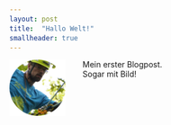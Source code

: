 ```yaml
---
layout: post
title:  "Hallo Welt!"
smallheader: true
---
```


<img style="float: left; width:100px; padding-right:30px" src="/img_posts/mathias-am-seil_rund.png">
Mein erster  Blogpost.<br />Sogar mit Bild!
